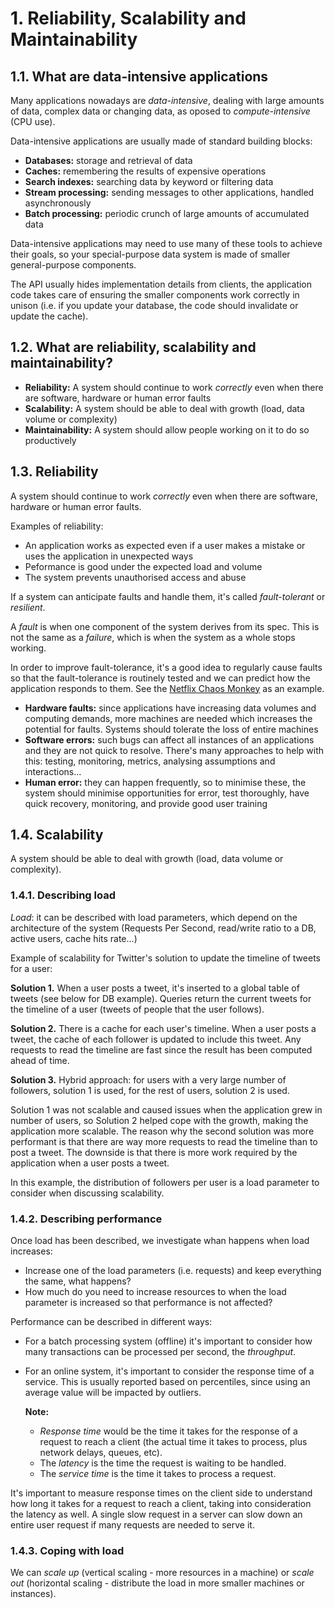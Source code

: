 # 1. Reliability, Scalability and Maintainability


## 1.1. What are data-intensive applications

Many applications nowadays are _data-intensive_, dealing with large amounts of data, complex data or changing data, as oposed to _compute-intensive_ (CPU use).

Data-intensive applications are usually made of standard building blocks:

* __Databases:__ storage and retrieval of data
* __Caches:__ remembering the results of expensive operations
* __Search indexes:__ searching data by keyword or filtering data
* __Stream processing:__ sending messages to other applications, handled asynchronously
* __Batch processing:__ periodic crunch of large amounts of accumulated data

Data-intensive applications may need to use many of these tools to achieve their goals, so your special-purpose data system is made of smaller general-purpose components.

The API usually hides implementation details from clients, the application code takes care of ensuring the smaller components work correctly in unison (i.e. if you update your database, the code should invalidate or update the cache).


## 1.2. What are reliability, scalability and maintainability?

* __Reliability:__ A system should continue to work _correctly_ even when there are software, hardware or human error faults
* __Scalability:__ A system should be able to deal with growth (load, data volume or complexity)
* __Maintainability:__ A system should allow people working on it to do so productively


## 1.3. Reliability

A system should continue to work _correctly_ even when there are software, hardware or human error faults.

Examples of reliability:

* An application works as expected even if a user makes a mistake or uses the application in unexpected ways
* Peformance is good under the expected load and volume
* The system prevents unauthorised access and abuse

If a system can anticipate faults and handle them, it's called _fault-tolerant_ or _resilient_.

A _fault_ is when one component of the system derives from its spec. This is not the same as a _failure_, which is when the system as a whole stops working.

In order to improve fault-tolerance, it's a good idea to regularly cause faults so that the fault-tolerance is routinely tested and we can predict how the application responds to them. See the [Netflix Chaos Monkey](https://netflix.github.io/chaosmonkey/) as an example.


* __Hardware faults:__ since applications have increasing data volumes and computing demands, more machines are needed which increases the potential for faults. Systems should tolerate the loss of entire machines
* __Software errors:__ such bugs can affect all instances of an applications and they are not quick to resolve. There's many approaches to help with this: testing, monitoring, metrics, analysing assumptions and interactions...
* __Human error:__ they can happen frequently, so to minimise these, the system should minimise opportunities for error, test thoroughly, have quick recovery, monitoring, and provide good user training


## 1.4. Scalability

A system should be able to deal with growth (load, data volume or complexity).


### 1.4.1. Describing load

_Load_: it can be described with load parameters, which depend on the architecture of the system (Requests Per Second, read/write ratio to a DB, active users, cache hits rate...)

Example of scalability for Twitter's solution to update the timeline of tweets for a user:

__Solution 1.__ When a user posts a tweet, it's inserted to a global table of tweets (see below for DB example). Queries return the current tweets for the timeline of a user (tweets of people that the user follows).

__Solution 2.__ There is a cache for each user's timeline. When a user posts a tweet, the cache of each follower is updated to include this tweet. Any requests to read the timeline are fast since the result has been computed ahead of time.

__Solution 3.__ Hybrid approach: for users with a very large number of followers, solution 1 is used, for the rest of users, solution 2 is used.

Solution 1 was not scalable and caused issues when the application grew in number of users, so Solution 2 helped cope with the growth, making the application more scalable. The reason why the second solution was more performant is that there are way more requests to read the timeline than to post a tweet. The downside is that there is more work required by the application when a user posts a tweet.

In this example, the distribution of followers per user is a load parameter to consider when discussing scalability.


### 1.4.2. Describing performance

Once load has been described, we investigate whan happens when load increases:

- Increase one of the load parameters (i.e. requests) and keep everything the same, what happens?
- How much do you need to increase resources to when the load parameter is increased so that performance is not affected?

Performance can be described in different ways:

* For a batch processing system (offline) it's important to consider how many transactions can be processed per second, the _throughput_.
* For an online system, it's important to consider the response time of a service. This is usually reported based on percentiles, since using an average value will be impacted by outliers.

    __Note:__
    - _Response time_ would be the time it takes for the response of a request to reach a client (the actual time it takes to process, plus network delays, queues, etc).
    - The _latency_ is the time the request is waiting to be handled.
    - The _service time_ is the time it takes to process a request.
 
It's important to measure response times on the client side to understand how long it takes for a request to reach a client, taking into consideration the latency as well.
A single slow request in a server can slow down an entire user request if many requests are needed to serve it.


### 1.4.3. Coping with load

We can _scale up_ (vertical scaling - more resources in a machine) or _scale out_ (horizontal scaling - distribute the load in more smaller machines or instances).